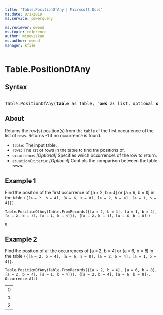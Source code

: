 ```yaml
---
title: "Table.PositionOfAny | Microsoft Docs"
ms.date: 8/1/2019
ms.service: powerquery

ms.reviewer: owend
ms.topic: reference
author: minewiskan
ms.author: owend
manager: kfile
---
```

# Table.PositionOfAny

## Syntax

<pre> 
Table.PositionOfAny(<b>table</b> as table, <b>rows</b> as list, optional <b>occurrence</b> as nullable number, optional <b>equationCriteria</b> as any) as any
</pre>
  
## About  
Returns the row(s) position(s) from the `table` of the first occurrence of the list of `rows`. Returns -1 if no occurrence is found. <ul> <li><code>table</code>: The input table.</li> <li><code>rows</code>: The list of rows in the table to find the positions of.</li> <li><code>occurrence</code>: <i>[Optional]</i> Specifies which occurrences of the row to return.</li> <li><code>equationCriteria</code>: <i>[Optional]</i> Controls the comparison between the table rows.</li> </ul> 

## Example 1
Find the position of the first occurrence of [a = 2, b = 4] or [a = 6, b = 8] in the table `({[a = 2, b = 4], [a = 6, b = 8], [a = 2, b = 4], [a = 1, b = 4]})`.

```powerquery-m
Table.PositionOfAny(Table.FromRecords({[a = 2, b = 4], [a = 1, b = 4], [a = 2, b = 4], [a = 1, b = 4]}), {[a = 2, b = 4], [a = 6, b = 8]})
```

`0`

## Example 2
Find the position of all the occurrences of [a = 2, b = 4] or [a = 6, b = 8] in the table `({[a = 2, b = 4], [a = 6, b = 8], [a = 2, b = 4], [a = 1, b = 4]}`.

```powerquery-m
Table.PositionOfAny(Table.FromRecords({[a = 2, b = 4], [a = 6, b = 8], [a = 2, b = 4], [a = 1, b = 4]}), {[a = 2, b = 4], [a = 6, b = 8]}, Occurrence.All)
```

<table> <tr><td>0</td></tr> <tr><td>1</td></tr> <tr><td>2</td></tr> </table>
